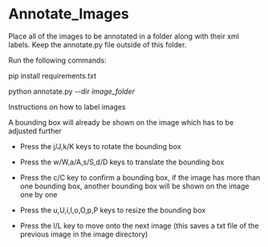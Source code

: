 # Annotate_Images
Place all of the images to be annotated in a folder along with their xml labels.
Keep the annotate.py file outside of this folder.



Run the following commands:

pip install requirements.txt

python annotate.py --dir *image_folder*



Instructions on how to label images

A bounding box will already be shown on the image which has to be adjusted further

* Press the j/J,k/K keys to rotate the bounding box

* Press the w/W,a/A,s/S,d/D keys to translate the bounding box

* Press the c/C key to confirm a bounding box, if the image has more than one bounding box, another bounding box will be shown on the image one by one

* Press the u,U,i,I,o,O,p,P keys to resize the bounding box

* Press the l/L key to move onto the next image (this saves a txt file of the previous image in the image directory)




